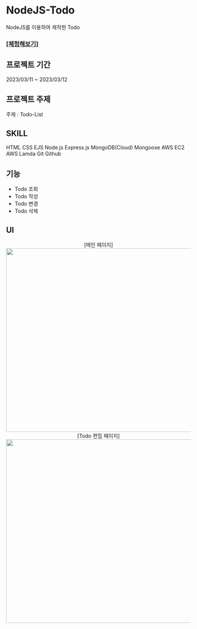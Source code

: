 # NodeJS-Todo
NodeJS를 이용하여 제작한 Todo  
<h3><a href="http://3.39.121.51:3000">[체험해보기]</a></h3>

## 프로젝트 기간
2023/03/11 ~ 2023/03/12

## 프로젝트 주제
주제 : Todo-List 

## SKILL
HTML CSS EJS Node.js Express.js MongoDB(Cloud) Mongoose AWS EC2 AWS Lamda Git Github

## 기능
  - Todo 조회
  - Todo 작성
  - Todo 변경
  - Todo 삭제
    
## UI
<div align="center"> [메인 페이지]</div>
<div align="center"><img src="https://user-images.githubusercontent.com/67493361/224911680-e03d6a80-29f0-4262-bca9-9861ef1fd5b6.png" width="800" height="500"></div>

<div align="center"> [Todo 편집 페이지]</div>
<div align="center"><img src="https://user-images.githubusercontent.com/67493361/224911711-6c89fecc-1a97-4af4-b44f-1605f97fdb3c.png" width="800" height="500"></div>



